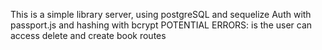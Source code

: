 This is a simple library server, using postgreSQL and sequelize 
Auth with passport.js and hashing with bcrypt
POTENTIAL ERRORS: is the user can access delete and create book routes
